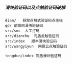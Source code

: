 ##### 滑块验证码以及点触验证码破解

```
dian/   获取点触式验证码点坐标
qd/ 前端网滑块验证码
src/sms  人工打码
src/dianchu  同盾点触验证码
src/index   顺丰滑块验证码
src/wangyiyun  网易云点触验证码

tongdun/index 同盾滑块验证码
```
